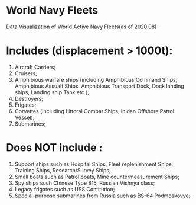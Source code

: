 # World Navy Fleets
Data Visualization of World Active Navy Fleets(as of 2020.08)

# Includes (displacement > 1000t):
1. Aircraft Carriers; 
2. Cruisers;
3. Amphibious warfare ships (including Amphibious Command Ships, Amphibious Assualt Ships, Amphibious Transport Dock, Dock landing ships, Landing ship Tank etc.);
4. Destroyers;
5. Frigates;
6. Corvettes (including Littoral Combat Ships, Inidan Offshore Patrol Vessel); 
7. Submarines;


# Does NOT include :
1. Support ships such as Hospital Ships, Fleet replenishment Ships, Training Ships, Research/Survey Ships;
2. Small boats such as Patrol boats, Mine countermeasurement Ships;
3. Spy ships such Chinese Type 815, Russian Vishnya class;
4. Legacy frigates such as USS Contitution;
5. Special-purpose submarines from Russia such as BS-64 Podmoskovye;
